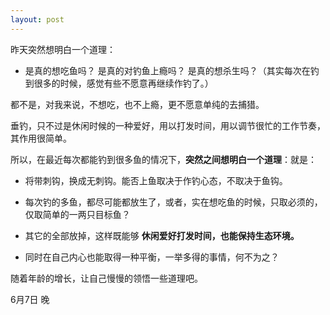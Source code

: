 ```yaml
---
layout: post
---
```

 
昨天突然想明白一个道理：

- 是真的想吃鱼吗？ 是真的对钓鱼上瘾吗？ 是真的想杀生吗？（其实每次在钓到很多的时候，感觉有些不愿意再继续作钓了。）

都不是，对我来说，不想吃，也不上瘾，更不愿意单纯的去捕猎。

垂钓，只不过是休闲时候的一种爱好，用以打发时间，用以调节很忙的工作节奏，其作用很简单。

所以，在最近每次都能钓到很多鱼的情况下，__突然之间想明白一个道理__：就是：

- 将带刺钩，换成无刺钩。能否上鱼取决于作钓心态，不取决于鱼钩。

- 每次钓的多鱼，都尽可能都放生了，或者，实在想吃鱼的时候，只取必须的，仅取简单的一两只目标鱼？

- 其它的全部放掉，这样既能够 __休闲爱好打发时间，也能保持生态环境。__

- 同时在自己内心也能取得一种平衡，一举多得的事情，何不为之？

随着年龄的增长，让自己慢慢的领悟一些道理吧。

6月7日 晚